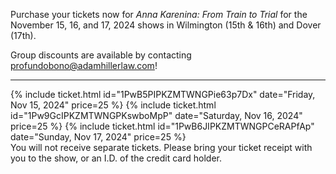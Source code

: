 Purchase your tickets now for _Anna Karenina: From Train to Trial_ for the November 15, 16, and 17, 2024 shows in Wilmington (15th & 16th) and Dover (17th).

Group discounts are available by contacting [profundobono@adamhillerlaw.com](mailto:profundobono@adamhillerlaw.com)!

<hr />
<div class="row">
{% include ticket.html id="1PwB5PIPKZMTWNGPie63p7Dx" date="Friday, Nov 15, 2024" price=25 %}
{% include ticket.html id="1Pw9GcIPKZMTWNGPKswboMpP" date="Saturday, Nov 16, 2024" price=25 %}
{% include ticket.html id="1PwB6JIPKZMTWNGPCeRAPfAp" date="Sunday, Nov 17, 2024" price=25 %}
</div>
You will not receive separate tickets. Please bring your ticket receipt with you to the show, or an I.D. of the credit card holder.
